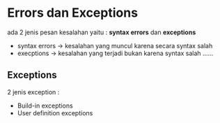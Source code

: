 # Errors dan Exceptions
ada 2 jenis pesan kesalahan yaitu : **syntax errors** dan **exceptions**
- syntax errors -> kesalahan yang muncul karena secara syntax salah
- execptions -> kesalahan yang terjadi bukan karena syntax salah ......

## Exceptions
2 jenis exception :
- Build-in exceptions
- User definition  exceptions
